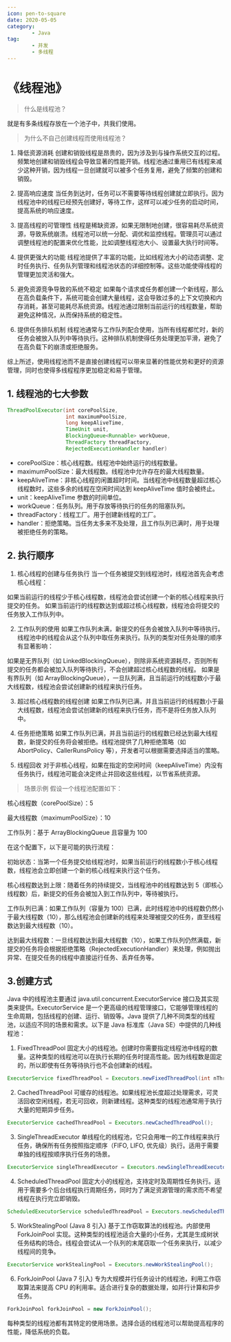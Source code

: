 ```yaml
---
icon: pen-to-square
date: 2020-05-05
category:
        - Java
tag:
        - 并发
        - 多线程
---
```


# 《线程池》

> 什么是线程池？

就是有多条线程存放在一个池子中，共我们使用。

> 为什么不自己创建线程而使用线程池？

1. 降低资源消耗
   创建和销毁线程是昂贵的，因为涉及到与操作系统交互的过程。频繁地创建和销毁线程会导致显著的性能开销。线程池通过重用已有线程来减少这种开销，因为线程一旦创建就可以被多个任务复用，避免了频繁的创建和销毁。

2. 提高响应速度
   当任务到达时，任务可以不需要等待线程创建就立即执行。因为线程池中的线程已经预先创建好，等待工作，这样可以减少任务的启动时间，提高系统的响应速度。

3. 提高线程的可管理性
   线程是稀缺资源，如果无限制地创建，很容易耗尽系统资源，导致系统崩溃。线程池可以统一分配、调优和监控线程。管理员可以通过调整线程池的配置来优化性能，比如调整线程池大小、设置最大执行时间等。

4. 提供更强大的功能
   线程池提供了丰富的功能，比如线程池大小的动态调整、定时任务执行、任务队列管理和线程池状态的详细控制等。这些功能使得线程的管理更加灵活和强大。

5. 避免资源竞争导致的系统不稳定
   如果每个请求或任务都创建一个新线程，那么在高负载条件下，系统可能会创建大量线程，这会导致过多的上下文切换和内存消耗，甚至可能耗尽系统资源。线程池通过限制当前运行的线程数量，帮助避免这种情况，从而保持系统的稳定性。

6. 提供任务排队机制
   线程池通常与工作队列配合使用，当所有线程都忙时，新的任务会被放入队列中等待执行。这种排队机制使得任务处理更加平滑，避免了在高负载下的崩溃或拒绝服务。

综上所述，使用线程池而不是直接创建线程可以带来显著的性能优势和更好的资源管理，同时也使得多线程程序更加稳定和易于管理。

## 1. 线程池的七大参数

```java
ThreadPoolExecutor(int corePoolSize,
                   int maximumPoolSize,
                   long keepAliveTime,
                   TimeUnit unit,
                   BlockingQueue<Runnable> workQueue,
                   ThreadFactory threadFactory,
                   RejectedExecutionHandler handler)
```

- corePoolSize：核心线程数。线程池中始终运行的线程数量。
- maximumPoolSize：最大线程数。线程池中允许存在的最大线程数量。
- keepAliveTime：非核心线程的闲置超时时间。当线程池中线程数量超过核心线程数时，这些多余的线程在空闲时间达到 keepAliveTime 值时会被终止。
- unit：keepAliveTime 参数的时间单位。
- workQueue：任务队列。用于存放等待执行的任务的阻塞队列。
- threadFactory：线程工厂。用于创建新线程的工厂。
- handler：拒绝策略。当任务太多来不及处理，且工作队列已满时，用于处理被拒绝任务的策略。

## 2. 执行顺序

1. 核心线程的创建与任务执行
   当一个任务被提交到线程池时，线程池首先会考虑核心线程：

如果当前运行的线程少于核心线程数，线程池会尝试创建一个新的核心线程来执行提交的任务。
如果当前运行的线程数达到或超过核心线程数，线程池会将提交的任务放入工作队列中。

2. 工作队列的使用
   如果工作队列未满，新提交的任务会被放入队列中等待执行。线程池中的线程会从这个队列中取任务来执行。队列的类型对任务处理的顺序有显著影响：

如果是无界队列（如 LinkedBlockingQueue），则除非系统资源耗尽，否则所有提交的任务都会被加入队列等待执行，不会创建超过核心线程数的线程。
如果是有界队列（如 ArrayBlockingQueue），一旦队列满，且当前运行的线程数小于最大线程数，线程池会尝试创建新的线程来执行任务。

3. 超过核心线程数的线程创建
   如果工作队列已满，并且当前运行的线程数小于最大线程数，线程池会尝试创建新的线程来执行任务，而不是将任务放入队列中。

4. 任务拒绝策略
   如果工作队列已满，并且当前运行的线程数已经达到最大线程数，新提交的任务将会被拒绝。线程池提供了几种拒绝策略（如 AbortPolicy、CallerRunsPolicy 等），开发者可以根据需要选择适当的策略。

5. 线程回收
   对于非核心线程，如果在指定的空闲时间（keepAliveTime）内没有任务执行，线程池可能会决定终止并回收这些线程，以节省系统资源。

> 场景示例 假设一个线程池配置如下：

核心线程数（corePoolSize）：5

最大线程数（maximumPoolSize）：10

工作队列：基于 ArrayBlockingQueue 且容量为 100

在这个配置下，以下是可能的执行流程：

初始状态：当第一个任务提交给线程池时，如果当前运行的线程数小于核心线程数，线程池会立即创建一个新的核心线程来执行这个任务。

核心线程数达到上限：随着任务的持续提交，当线程池中的线程数达到 5（即核心线程数）后，新提交的任务会被加入到工作队列中，等待被执行。

工作队列已满：如果工作队列（容量为 100）已满，此时线程池中的线程数仍然小于最大线程数（10），那么线程池会创建新的线程来处理被提交的任务，直至线程数达到最大线程数（10）。

达到最大线程数：一旦线程数达到最大线程数（10），如果工作队列仍然满载，新提交的任务将会根据拒绝策略（RejectedExecutionHandler）来处理，例如抛出异常、在提交任务的线程中直接运行任务、丢弃任务等。

## 3.创建方式

Java 中的线程池主要通过 java.util.concurrent.ExecutorService 接口及其实现类来提供。ExecutorService 是一个更高级的线程管理接口，它能够管理线程的生命周期，包括线程的创建、运行、销毁等。Java 提供了几种不同类型的线程池，以适应不同的场景和需求。以下是 Java 标准库（Java SE）中提供的几种线程池：

1. FixedThreadPool
   固定大小的线程池。创建时你需要指定线程池中线程的数量。这种类型的线程池可以在执行长期的任务时提高性能。因为线程数是固定的，所以即使有任务等待执行也不会创建新的线程。

```java
ExecutorService fixedThreadPool = Executors.newFixedThreadPool(int nThreads);
```

2. CachedThreadPool
   可缓存的线程池。如果线程池长度超过处理需求，可灵活回收空闲线程，若无可回收，则新建线程。这种类型的线程池通常用于执行大量的短期异步任务。

```java
ExecutorService cachedThreadPool = Executors.newCachedThreadPool();
```

3. SingleThreadExecutor
   单线程化的线程池，它只会用唯一的工作线程来执行任务，确保所有任务按照指定顺序（FIFO, LIFO, 优先级）执行。适用于需要单独的线程按顺序执行任务的场景。

```java
ExecutorService singleThreadExecutor = Executors.newSingleThreadExecutor();
```

4. ScheduledThreadPool
   固定大小的线程池，支持定时及周期性任务执行。适用于需要多个后台线程执行周期任务，同时为了满足资源管理的需求而不希望线程在执行完立即销毁。

```java
ScheduledExecutorService scheduledThreadPool = Executors.newScheduledThreadPool(int corePoolSize);
```

5. WorkStealingPool (Java 8 引入)
   基于工作窃取算法的线程池。内部使用 ForkJoinPool 实现。这种类型的线程池适合大量的小任务，尤其是生成树状任务结构的场合。线程会尝试从一个队列的末尾窃取一个任务来执行，以减少线程间的竞争。

```java
ExecutorService workStealingPool = Executors.newWorkStealingPool();
```

6. ForkJoinPool (Java 7 引入)
   专为大规模并行任务设计的线程池，利用工作窃取算法来提高 CPU 的利用率。适合进行复杂的数据处理，如并行计算和异步任务。

```java
ForkJoinPool forkJoinPool = new ForkJoinPool();
```

每种类型的线程池都有其特定的使用场景。选择合适的线程池可以帮助提高程序的性能，降低系统的负载。
